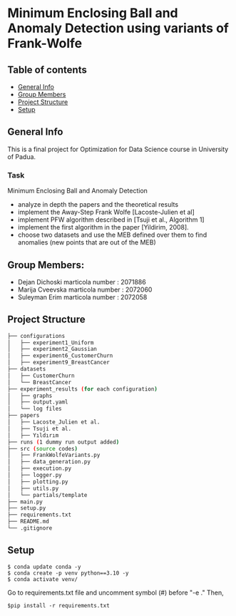 # Minimum Enclosing Ball and Anomaly Detection using variants of Frank-Wolfe

## Table of contents
* [General Info](#General-Info)
* [Group Members](#Group-Members)
* [Project Structure](#Project-Structure)
* [Setup](#Setup)

## General Info
This is a final project for Optimization for Data Science course in University of Padua.

### Task
Minimum Enclosing Ball and Anomaly Detection
- analyze in depth the papers and the theoretical results
- implement the Away-Step Frank Wolfe [Lacoste-Julien et al]
- implement PFW algorithm described in [Tsuji et al., Algorithm 1]
- implement the first algorithm in the paper [Yildirim, 2008].
- choose two datasets and use the MEB defined over them to find anomalies (new points that are out of the MEB)

## Group Members:
- Dejan Dichoski marticola number : 2071886
- Marija Cveevska marticola number : 2072060
- Suleyman Erim marticola number : 2072058

## Project Structure
```bash
├── configurations
│   ├── experiment1_Uniform
│   ├── experiment2_Gaussian
│   ├── experiment6_CustomerChurn
│   ├── experiment9_BreastCancer
├── datasets
│   ├── CustomerChurn
│   └── BreastCancer
├── experiment_results (for each configuration)
│   ├── graphs
│   ├── output.yaml
│   └── log files
├── papers
│   ├── Lacoste_Julien et al.
│   ├── Tsuji et al.
│   ├── Yıldırım
├── runs (1 dummy run output added)
├── src (source codes)
│   ├── FrankWolfeVariants.py
│   ├── data_generation.py
│   ├── execution.py
│   ├── logger.py
│   ├── plotting.py
│   ├── utils.py
│   └── partials/template
├── main.py
├── setup.py
├── requirements.txt
├── README.md
└── .gitignore
```

## Setup
```
$ conda update conda -y
$ conda create -p venv python==3.10 -y
$ conda activate venv/
```
Go to  requirements.txt file and uncomment symbol (#) before "-e ."
Then,
```
$pip install -r requirements.txt
```
